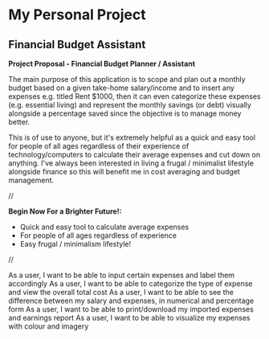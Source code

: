 # My Personal Project

## Financial Budget Assistant



**Project Proposal - Financial Budget Planner / Assistant**

The main purpose of this application is to scope and plan out a monthly budget based on a given take-home salary/income
and to insert any expenses e.g. titled Rent $1000, then it can even categorize these expenses (e.g. essential living)
and represent the monthly savings (or debt) visually alongside a percentage saved since the objective is to manage
money better. 

This is of use to anyone, but it's extremely helpful as a quick and easy tool for people of all ages
regardless of their experience of technology/computers to calculate their average expenses and cut down on anything.
I've always been interested in living a frugal / minimalist lifestyle alongside finance so this will benefit me in cost 
averaging and budget management. 

//

**Begin Now For a Brighter Future!:**
- Quick and easy tool to calculate average expenses
- For people of all ages regardless of experience
- Easy frugal / minimalism lifestyle!

//

As a user, I want to be able to input certain expenses and label them accordingly
As a user, I want to be able to categorize the type of expense and view the overall total cost
As a user, I want to be able to see the difference between my salary and expenses, in numerical and percentage form
As a user, I want to be able to print/download my imported expenses and earnings report
As a user, I want to be able to visualize my expenses with colour and imagery
